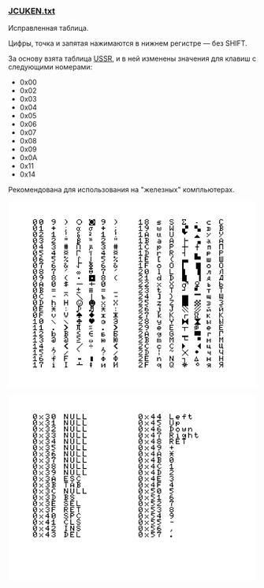 
### [JCUKEN.txt](JCUKEN.txt)
Исправленная таблица.

Цифры, точка и запятая нажимаются в нижнем регистре — без SHIFT.

За основу взята таблица [USSR](USSR.md), и в ней изменены значения для клавиш с следующими номерами:
- 0x00
- 0x02
- 0x03
- 0x04
- 0x05
- 0x06
- 0x07
- 0x08
- 0x09
- 0x0A
- 0x11
- 0x14

Рекомендована для использования на "железных" компльютерах.

![Таблица, часть 1](JCUKEN_1.png)

![Таблица, часть 2](USSR_2.png)
